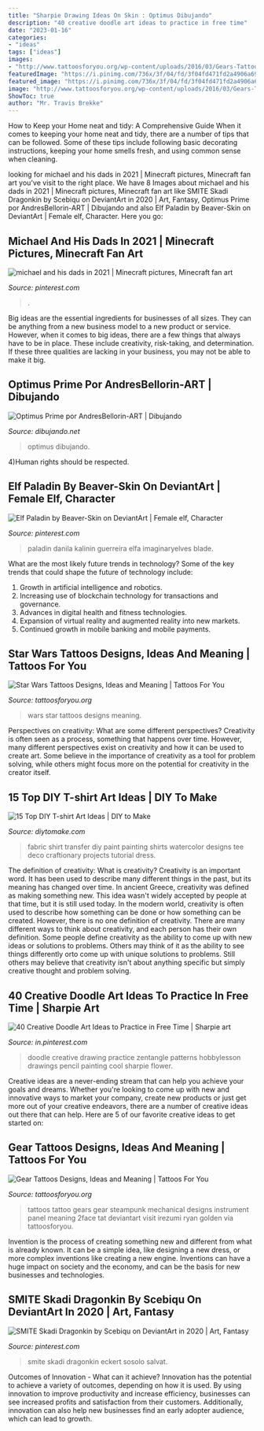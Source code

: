 ```yaml
---
title: "Sharpie Drawing Ideas On Skin : Optimus Dibujando"
description: "40 creative doodle art ideas to practice in free time"
date: "2023-01-16"
categories:
- "ideas"
tags: ["ideas"]
images:
- "http://www.tattoosforyou.org/wp-content/uploads/2016/03/Gears-Tattoos.jpg"
featuredImage: "https://i.pinimg.com/736x/3f/04/fd/3f04fd471fd2a4906a693da66701b7b2.jpg"
featured_image: "https://i.pinimg.com/736x/3f/04/fd/3f04fd471fd2a4906a693da66701b7b2.jpg"
image: "http://www.tattoosforyou.org/wp-content/uploads/2016/03/Gears-Tattoos.jpg"
ShowToc: true
author: "Mr. Travis Brekke"
---
```



How to Keep your Home neat and tidy: A Comprehensive Guide
When it comes to keeping your home neat and tidy, there are a number of tips that can be followed. Some of these tips include following basic decorating instructions, keeping your home smells fresh, and using common sense when cleaning.

	

		
looking for michael and his dads in 2021 | Minecraft pictures, Minecraft fan art you've visit to the right place. We have 8 Images about michael and his dads in 2021 | Minecraft pictures, Minecraft fan art like SMITE Skadi Dragonkin by Scebiqu on DeviantArt in 2020 | Art, Fantasy, Optimus Prime por AndresBellorin-ART | Dibujando and also Elf Paladin by Beaver-Skin on DeviantArt | Female elf, Character. Here you go:
		
    
## Michael And His Dads In 2021 | Minecraft Pictures, Minecraft Fan Art

<img loading=lazy src="https://i.pinimg.com/736x/d0/79/d7/d079d7c336462bc15f4f87ad21a2a5e5.jpg" onerror="this.onerror=null;this.src='https://tse4.mm.bing.net/th?id=OIP.WM20NXEqpXLvd_SdYLv91wAAAA&amp;pid=15.1';" alt="michael and his dads in 2021 | Minecraft pictures, Minecraft fan art">

_Source: pinterest.com_

>. 

	

Big ideas are the essential ingredients for businesses of all sizes. They can be anything from a new business model to a new product or service. However, when it comes to big ideas, there are a few things that always have to be in place. These include creativity, risk-taking, and determination. If these three qualities are lacking in your business, you may not be able to make it big.

    
## Optimus Prime Por AndresBellorin-ART | Dibujando

<img loading=lazy src="http://dibujando.net/files/fs/p/c/900x1000/2014/232/optimus_prime_83983.jpg" onerror="this.onerror=null;this.src='https://tse1.mm.bing.net/th?id=OIP.I21WA8Q34tZNuReQBncVAQHaKK&amp;pid=15.1';" alt="Optimus Prime por AndresBellorin-ART | Dibujando">

_Source: dibujando.net_

>optimus dibujando. 

	

4)Human rights should be respected.

    
## Elf Paladin By Beaver-Skin On DeviantArt | Female Elf, Character

<img loading=lazy src="https://i.pinimg.com/736x/5e/84/cc/5e84cc87f092d0d57bb52426e0ab1a2b.jpg" onerror="this.onerror=null;this.src='https://tse2.mm.bing.net/th?id=OIP.DqG4hqGBNSqoMkREQrF2TQHaJm&amp;pid=15.1';" alt="Elf Paladin by Beaver-Skin on DeviantArt | Female elf, Character">

_Source: pinterest.com_

>paladin danila kalinin guerreira elfa imaginaryelves blade. 

	

What are the most likely future trends in technology?
Some of the key trends that could shape the future of technology include: 
1. Growth in artificial intelligence and robotics. 
2. Increasing use of blockchain technology for transactions and governance. 
3. Advances in digital health and fitness technologies. 
4. Expansion of virtual reality and augmented reality into new markets. 
5. Continued growth in mobile banking and mobile payments.

    
## Star Wars Tattoos Designs, Ideas And Meaning | Tattoos For You

<img loading=lazy src="https://www.tattoosforyou.org/wp-content/uploads/2016/05/Star-Wars-Tattoos-Designs.jpg" onerror="this.onerror=null;this.src='https://tse2.mm.bing.net/th?id=OIP.HOSLlh12U0Q2ETc1OrJSYwHaLG&amp;pid=15.1';" alt="Star Wars Tattoos Designs, Ideas and Meaning | Tattoos For You">

_Source: tattoosforyou.org_

>wars star tattoos designs meaning. 

	

Perspectives on creativity: What are some different perspectives?
Creativity is often seen as a process, something that happens over time. However, many different perspectives exist on creativity and how it can be used to create art. Some believe in the importance of creativity as a tool for problem solving, while others might focus more on the potential for creativity in the creator itself.

    
## 15 Top DIY T-shirt Art Ideas | DIY To Make

<img loading=lazy src="http://www.diytomake.com/wp-content/uploads/2017/05/Deco-Art-Watercolor-Dress-Shirt.jpg" onerror="this.onerror=null;this.src='https://tse1.mm.bing.net/th?id=OIP.iBNNLuAGQkiWs0XDzrIt2AHaLH&amp;pid=15.1';" alt="15 Top DIY T-shirt Art Ideas | DIY to Make">

_Source: diytomake.com_

>fabric shirt transfer diy paint painting shirts watercolor designs tee deco craftionary projects tutorial dress. 

	

The definition of creativity: What is creativity?
Creativity is an important word. It has been used to describe many different things in the past, but its meaning has changed over time. In ancient Greece, creativity was defined as making something new. This idea wasn't widely accepted by people at that time, but it is still used today. In the modern world, creativity is often used to describe how something can be done or how something can be created. However, there is no one definition of creativity. There are many different ways to think about creativity, and each person has their own definition. Some people define creativity as the ability to come up with new ideas or solutions to problems. Others may think of it as the ability to see things differently orto come up with unique solutions to problems. Still others may believe that creativity isn't about anything specific but simply creative thought and problem solving.

    
## 40 Creative Doodle Art Ideas To Practice In Free Time | Sharpie Art

<img loading=lazy src="https://i.pinimg.com/736x/3f/04/fd/3f04fd471fd2a4906a693da66701b7b2.jpg" onerror="this.onerror=null;this.src='https://tse4.mm.bing.net/th?id=OIP.QdGUbNukvqxfb78FDaie1gHaMW&amp;pid=15.1';" alt="40 Creative Doodle Art Ideas to Practice in Free Time | Sharpie art">

_Source: in.pinterest.com_

>doodle creative drawing practice zentangle patterns hobbylesson drawings pencil painting cool sharpie flower. 

	

Creative ideas are a never-ending stream that can help you achieve your goals and dreams. Whether you're looking to come up with new and innovative ways to market your company, create new products or just get more out of your creative endeavors, there are a number of creative ideas out there that can help. Here are 5 of our favorite creative ideas to get started on: 

    
## Gear Tattoos Designs, Ideas And Meaning | Tattoos For You

<img loading=lazy src="http://www.tattoosforyou.org/wp-content/uploads/2016/03/Gears-Tattoos.jpg" onerror="this.onerror=null;this.src='https://tse3.mm.bing.net/th?id=OIP.JhIiKR75jKs1W62N3bbQygAAAA&amp;pid=15.1';" alt="Gear Tattoos Designs, Ideas and Meaning | Tattoos For You">

_Source: tattoosforyou.org_

>tattoos tattoo gears gear steampunk mechanical designs instrument panel meaning 2face tat deviantart visit irezumi ryan golden via tattoosforyou. 

	

Invention is the process of creating something new and different from what is already known. It can be a simple idea, like designing a new dress, or more complex inventions like creating a new engine. Inventions can have a huge impact on society and the economy, and can be the basis for new businesses and technologies.

    
## SMITE Skadi Dragonkin By Scebiqu On DeviantArt In 2020 | Art, Fantasy

<img loading=lazy src="https://i.pinimg.com/736x/13/dc/5b/13dc5b8009936d4c6cf0c906f18699a0.jpg" onerror="this.onerror=null;this.src='https://tse4.mm.bing.net/th?id=OIP.bKeiKynMrixf-yE8n7jakgHaJ3&amp;pid=15.1';" alt="SMITE Skadi Dragonkin by Scebiqu on DeviantArt in 2020 | Art, Fantasy">

_Source: pinterest.com_

>smite skadi dragonkin eckert sosolo salvat. 

	

Outcomes of Innovation - What can it achieve?
Innovation has the potential to achieve a variety of outcomes, depending on how it is used. By using innovation to improve productivity and increase efficiency, businesses can see increased profits and satisfaction from their customers. Additionally, innovation can also help new businesses find an early adopter audience, which can lead to growth.

